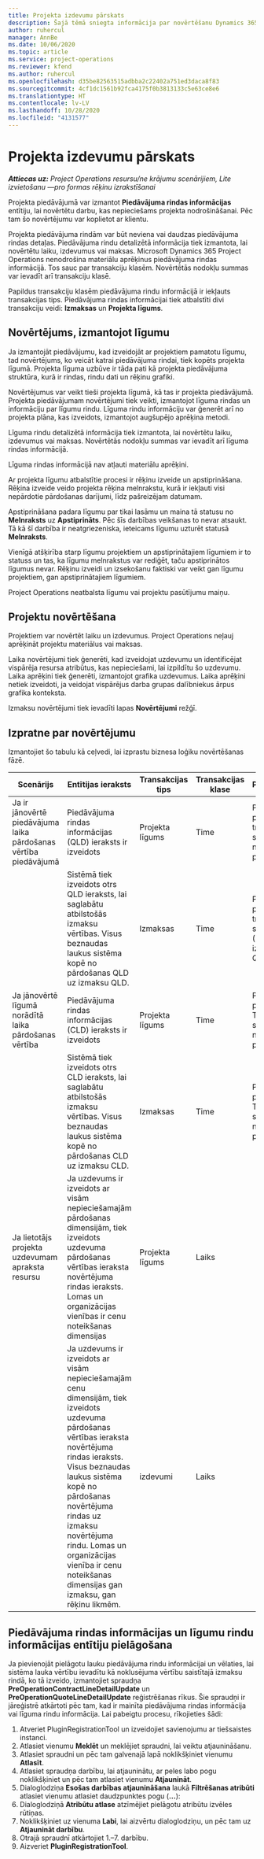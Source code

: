 ```yaml
---
title: Projekta izdevumu pārskats
description: Šajā tēmā sniegta informācija par novērtēšanu Dynamics 365 Project Operations.
author: ruhercul
manager: AnnBe
ms.date: 10/06/2020
ms.topic: article
ms.service: project-operations
ms.reviewer: kfend
ms.author: ruhercul
ms.openlocfilehash: d35be82563515adbba2c22402a751ed3daca8f83
ms.sourcegitcommit: 4cf1dc1561b92fca4175f0b3813133c5e63ce8e6
ms.translationtype: HT
ms.contentlocale: lv-LV
ms.lasthandoff: 10/28/2020
ms.locfileid: "4131577"
---
```

# <a name="estimate-projects-overview"></a>Projekta izdevumu pārskats

_**Attiecas uz:** Project Operations resursu/ne krājumu scenārijiem, Lite izvietošanu —pro formas rēķinu izrakstīšanai_

Projekta piedāvājumā var izmantot **Piedāvājuma rindas informācijas** entītiju, lai novērtētu darbu, kas nepieciešams projekta nodrošināšanai. Pēc tam šo novērtējumu var koplietot ar klientu.

Projekta piedāvājuma rindām var būt neviena vai daudzas piedāvājuma rindas detaļas. Piedāvājuma rindu detalizētā informācija tiek izmantota, lai novērtētu laiku, izdevumus vai maksas. Microsoft Dynamics 365 Project Operations nenodrošina materiālu aprēķinus piedāvājuma rindas informācijā. Tos sauc par transakciju klasēm. Novērtētās nodokļu summas var ievadīt arī transakciju klasē.

Papildus transakciju klasēm piedāvājuma rindu informācijā ir iekļauts transakcijas tips. Piedāvājuma rindas informācijai tiek atbalstīti divi transakciju veidi: **Izmaksas** un **Projekta līgums**.

## <a name="estimate-by-using-a-contract"></a>Novērtējums, izmantojot līgumu

Ja izmantojāt piedāvājumu, kad izveidojāt ar projektiem pamatotu līgumu, tad novērtējums, ko veicāt katrai piedāvājuma rindai, tiek kopēts projekta līgumā. Projekta līguma uzbūve ir tāda pati kā projekta piedāvājuma struktūra, kurā ir rindas, rindu dati un rēķinu grafiki.

Novērtējumus var veikt tieši projekta līgumā, kā tas ir projekta piedāvājumā. Projekta piedāvājumam novērtējumi tiek veikti, izmantojot līguma rindas un informāciju par līgumu rindu. Līguma rindu informāciju var ģenerēt arī no projekta plāna, kas izveidots, izmantojot augšupējo aprēķina metodi.

Līguma rindu detalizētā informācija tiek izmantota, lai novērtētu laiku, izdevumus vai maksas. Novērtētās nodokļu summas var ievadīt arī līguma rindas informācijā.

Līguma rindas informācijā nav atļauti materiālu aprēķini.

Ar projekta līgumu atbalstītie procesi ir rēķinu izveide un apstiprināšana. Rēķina izveide veido projekta rēķina melnrakstu, kurā ir iekļauti visi nepārdotie pārdošanas darījumi, līdz pašreizējam datumam.

Apstiprināšana padara līgumu par tikai lasāmu un maina tā statusu no **Melnraksts** uz **Apstiprināts**. Pēc šīs darbības veikšanas to nevar atsaukt. Tā kā šī darbība ir neatgriezeniska, ieteicams līgumu uzturēt statusā **Melnraksts**.

Vienīgā atšķirība starp līgumu projektiem un apstiprinātajiem līgumiem ir to statuss un tas, ka līgumu melnrakstus var rediģēt, taču apstiprinātos līgumus nevar. Rēķinu izveidi un izsekošanu faktiski var veikt gan līgumu projektiem, gan apstiprinātajiem līgumiem.

Project Operations neatbalsta līgumu vai projektu pasūtījumu maiņu.

## <a name="estimating-projects"></a>Projektu novērtēšana

Projektiem var novērtēt laiku un izdevumus. Project Operations neļauj aprēķināt projektu materiālus vai maksas.

Laika novērtējumi tiek ģenerēti, kad izveidojat uzdevumu un identificējat vispārēja resursa atribūtus, kas nepieciešami, lai izpildītu šo uzdevumu. Laika aprēķini tiek ģenerēti, izmantojot grafika uzdevumus. Laika aprēķini netiek izveidoti, ja veidojat vispārējus darba grupas dalībniekus ārpus grafika konteksta.

Izmaksu novērtējumi tiek ievadīti lapas **Novērtējumi** režģī.

## <a name="understanding-estimation"></a>Izpratne par novērtējumu

Izmantojiet šo tabulu kā ceļvedi, lai izprastu biznesa loģiku novērtēšanas fāzē.

| Scenārijs                                                                                                                                                                                                                                                                                                                                          | Entītijas ieraksts                                                                                                                                                                                                       | Transakcijas tips | Transakcijas klase | Papildinformācija                                                            |
|---------------------------------------------------------------------------------------------------------------------------------------------------------------------------------------------------------------------------------------------------------------------------------------------------------------------------------------------------|---------------------------------------------------------------------------------------------------------------------------------------------------------------------------------------------------------------------|------------------|-------------|-----------------------------------------------------------------------------------|
| Ja ir jānovērtē piedāvājuma laika pārdošanas vērtība piedāvājumā                                                                                                                                                                                                                                                                                    | Piedāvājuma rindas informācijas (QLD) ieraksts ir izveidots                                                                                                                                                                               | Projekta līgums | Time        | Pārdošanas puses lauks transakcijas sākumpunkts norāda izmaksu puses QLD |
|                                                                                                                                                                                                                                                                                     | Sistēmā tiek izveidots otrs QLD ieraksts, lai saglabātu atbilstošās izmaksu vērtības. Visus beznaudas laukus sistēma kopē no pārdošanas QLD uz izmaksu QLD.                                                                                                                                                                               | Izmaksas | Time        | Pārdošanas puses lauks transakciju sākumpunkts (QLD) norāda izmaksu puses QLD |
| Ja jānovērtē līgumā norādītā laika pārdošanas vērtība                                                                                                                                                                                                                                                                                 | Piedāvājuma rindas informācijas (CLD) ieraksts ir izveidots                                                                                                                                                                    | Projekta līgums | Time        | Pārdošanas puses lauks Transakciju sākumpunkts norāda izmaksu puses CLD      |
|                                                                                                                                                                                                                                                                                  | Sistēmā tiek izveidots otrs CLD ieraksts, lai saglabātu atbilstošās izmaksu vērtības. Visus beznaudas laukus sistēma kopē no pārdošanas CLD uz izmaksu CLD.                                                                                                                                                                    | Izmaksas | Time        | Pārdošanas puses lauks Transakciju sākumpunkts norāda izmaksu puses CLD      |
| Ja lietotājs projekta uzdevumam apraksta resursu                                                                                                                                                                                                                                                                                            | Ja uzdevums ir izveidots ar visām nepieciešamajām pārdošanas dimensijām, tiek izveidots uzdevuma pārdošanas vērtības ieraksta novērtējuma rindas ieraksts. Lomas un organizācijas vienības ir cenu noteikšanas dimensijas | Projekta līgums | Laiks        |                                                                                   |
|     | Ja uzdevums ir izveidots ar visām nepieciešamajām cenu dimensijām, tiek izveidots uzdevuma pārdošanas vērtības ieraksta novērtējuma rindas ieraksts. Visus beznaudas laukus sistēma kopē no pārdošanas novērtējuma rindas uz izmaksu novērtējuma rindu. Lomas un organizācijas vienība ir cenu noteikšanas dimensijas gan izmaksu, gan rēķinu likmēm.                                                                                                                                                                                                                | izdevumi             | Laiks           |                                                                                   |



## <a name="customize-the-quote-line-detail-and-contract-line-detail-entities"></a>Piedāvājuma rindas informācijas un līgumu rindu informācijas entītiju pielāgošana

Ja pievienojāt pielāgotu lauku piedāvājuma rindu informācijai un vēlaties, lai sistēma lauka vērtību ievadītu kā noklusējuma vērtību saistītajā izmaksu rindā, ko tā izveido, izmantojiet spraudņa **PreOperationContractLineDetailUpdate** un **PreOperationQuoteLineDetailUpdate** reģistrēšanas rīkus. Šie spraudņi ir jāreģistrē atkārtoti pēc tam, kad ir mainīta piedāvājuma rindas informācija vai līguma rindu informācija. Lai pabeigtu procesu, rīkojieties šādi:

1. Atveriet PluginRegistrationTool un izveidojiet savienojumu ar tiešsaistes instanci.
2. Atlasiet vienumu **Meklēt** un meklējiet spraudni, lai veiktu atjaunināšanu.
3. Atlasiet spraudni un pēc tam galvenajā lapā noklikšķiniet vienumu **Atlasīt**.
4. Atlasiet spraudņa darbību, lai atjauninātu, ar peles labo pogu noklikšķiniet un pēc tam atlasiet vienumu **Atjaunināt**.
5. Dialoglodziņa **Esošas darbības atjaunināšana** laukā **Filtrēšanas atribūti** atlasiet vienumu atlasiet daudzpunktes pogu (**...**):
6. Dialoglodziņā **Atribūtu atlase** atzīmējiet pielāgotu atribūtu izvēles rūtiņas.
7. Noklikšķiniet uz vienuma **Labi**, lai aizvērtu dialoglodziņu, un pēc tam uz **Atjaunināt darbību**.
8. Otrajā spraudnī atkārtojiet 1.–7. darbību.
9. Aizveriet **PluginRegistrationTool**.
